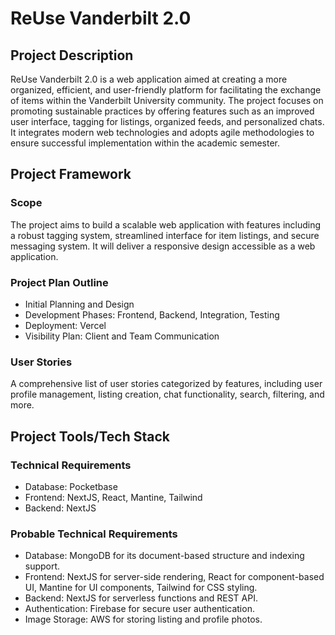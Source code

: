 # ReUse Vanderbilt 2.0

## Project Description

ReUse Vanderbilt 2.0 is a web application aimed at creating a more organized, efficient, and user-friendly platform for facilitating the exchange of items within the Vanderbilt University community. The project focuses on promoting sustainable practices by offering features such as an improved user interface, tagging for listings, organized feeds, and personalized chats. It integrates modern web technologies and adopts agile methodologies to ensure successful implementation within the academic semester.

## Project Framework

### Scope
The project aims to build a scalable web application with features including a robust tagging system, streamlined interface for item listings, and secure messaging system. It will deliver a responsive design accessible as a web application.

### Project Plan Outline
- Initial Planning and Design
- Development Phases: Frontend, Backend, Integration, Testing
- Deployment: Vercel
- Visibility Plan: Client and Team Communication

### User Stories
A comprehensive list of user stories categorized by features, including user profile management, listing creation, chat functionality, search, filtering, and more.

## Project Tools/Tech Stack

### Technical Requirements
- Database: Pocketbase
- Frontend: NextJS, React, Mantine, Tailwind
- Backend: NextJS

### Probable Technical Requirements
- Database: MongoDB for its document-based structure and indexing support.
- Frontend: NextJS for server-side rendering, React for component-based UI, Mantine for UI components, Tailwind for CSS styling.
- Backend: NextJS for serverless functions and REST API.
- Authentication: Firebase for secure user authentication.
- Image Storage: AWS for storing listing and profile photos.


